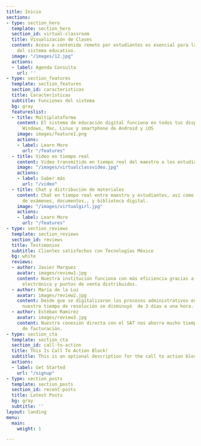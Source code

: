 ```yaml
---
title: Inicio
sections:
- type: section_hero
  template: section_hero
  section_id: virtual-classroom
  title: Visualización de Clases
  content: Aceso a contenido remoto por estudiantes es esencial para la continuidad
    del sistema educativo.
  image: "/images/12.jpg"
  actions:
  - label: Agenda Consulta
    url: ''
- type: section_features
  template: section_features
  section_id: caracteristicas
  title: Características
  subtitle: Funciones del sistema
  bg: gray
  featureslist:
  - title: Multiplataforma
    content: El sistema de educación digital funciona en todos tus dispositivos, de
      Windows, Mac, Linux y smartphone de Android y iOS
    image: images/feature1.png
    actions:
    - label: Learn More
      url: "/features"
  - title: Video en tiempo real
    content: Video transmitido en tiempo real del maestro a los estudiantes.
    image: "/images/virtualclassvideo.jpg"
    actions:
    - label: Saber más
      url: "/video"
  - title: Chat y distribución de materiales
    content: Chat en tiempo real entre maestro y estudiantes, así como distribución
      de exámenes, documentos,, y biblioteca digital.
    image: "/images/virtualgirl.jpg"
    actions:
    - label: Learn More
      url: "/features"
- type: section_reviews
  template: section_reviews
  section_id: reviews
  title: Testimonios
  subtitle: Clientes satisfechos con Tecnologías México
  bg: white
  reviews:
  - author: Javier Marquez
    avatar: images/review1.jpg
    content: Nuestra institución funciona con más eficiencia gracias a facturación
      electrónica y puntos de venta distribuidos.
  - author: María de la Luz
    avatar: images/review2.jpg
    content: Desde que se digitalizaron los procesos administrativos en nuestra escuela,
      nuestro tiempo de resolución se disminuyó  de 3 días a una hora.
  - author: Estéban Ramírez
    avatar: images/review3.jpg
    content: Nuestra conexión directa con el SAT nos ahorra mucho tiempo a la hora
      de facturación.
- type: section_cta
  template: section_cta
  section_id: call-to-action
  title: This Is Call To Action Block!
  subtitle: This is an optional description for the call to action block.
  actions:
  - label: Get Started
    url: "/signup"
- type: section_posts
  template: section_posts
  section_id: recent-posts
  title: Latest Posts
  bg: gray
  subtitle: ''
layout: landing
menu:
  main:
    weight: 1

---
```

